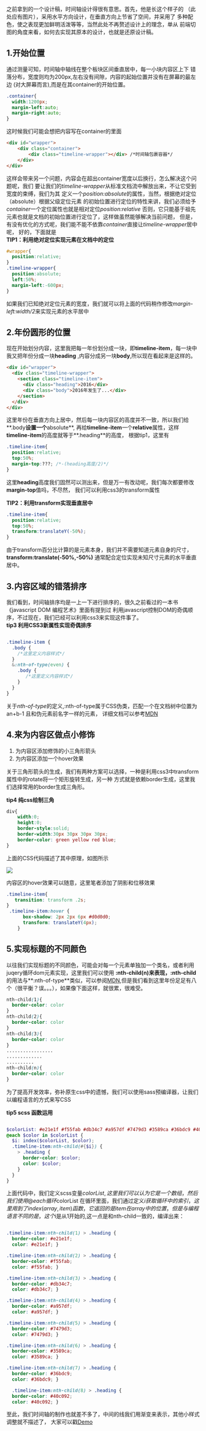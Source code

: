 之前拿到的一个设计稿，时间轴设计得很有意思。首先，他是长这个样子的
（此处应有图片），采用水平方向设计，在垂直方向上节省了空间，并采用了
多种配色，使之表现更加鲜明活泼等等，当然此处不再赘述设计上的理念，单从
前端切图的角度来看，如何去实现其原本的设计，也就是还原设计稿。  
## 1.开始位置
通过测量可知，时间轴中轴线在整个板块区间垂直居中，每一小块内容区上下
错落分布，宽度则均为200px,左右没有间隙，内容的起始位置并没有在屏幕的最左边
(对大屏幕而言),而是在其container的开始位置。

```css
.container{
  width:1200px;
  margin-left:auto;
  margin-right:auto;
}
```


这时候我们可能会想把内容写在container的里面

```html
<div id="wrapper">
    <div class="container">
        <div class="timeline-wrapper"></div> /*时间轴包裹容器*/
    </div>     
</div>
 ```   

 这样会带来另一个问题，内容会在超出container宽度以后换行，怎么解决这个问题呢，我们
 要让我们的*timeline-wrapper*从标准文档流中解放出来，不让它受到宽度的束缚，我们为其
 定义一个*position:absolute*的属性，当然，根据绝对定位（absolute）根据父级定位元素
 的初始位置进行定位的特性来讲，我们必须给予*container*一个定位属性也就是相对定位*position:relative*
 否则，它只能基于祖先元素也就是文档的初始位置进行定位了，这样做虽然能够解决当前问题，
 但是，有没有优化的方式呢，我们能不能不依靠*container*直接让*timeline-wrapper*居中呢，
 好的，下面就是  
 **TIP1：利用绝对定位实现元素在文档中的定位**  

 ```css
 #wrapper{
   position:relative;
 }
 .timeline-wrapper{
   position:absolute;
   left:50%;
   margin-left:-600px;
 }
 ```

如果我们已知绝对定位元素的宽度，我们就可以将上面的代码稍作修改*margin-left:width/2*来实现元素的水平居中

## 2.年份圆形的位置

现在开始划分内容，这里我把每一年份划分成一块，即**timeline-item**，每一块中我又把年份分成一块**heading**
,内容分成另一块**body**,所以现在看起来是这样的。
```html
<div id="wrapper">
  <div class="timeline-wrapper">
    <section class="timeline-item">
      <div class="heading">2016</div>
      <div class="body">2016年发生了...</div>
    </section>
  </div>
</div>
```
这里年份在垂直方向上居中，然后每一块内容区的高度并不一致，所以我们给**.body**设置一个**absolute**,
再给**timeline-item**一个**relative**属性，这样**timeline-item**的高度就等于**.heading**的高度，
根据tip1，这里有

```css
.timeline-item{
  position:relative;
  top:50%;
  margin-top:???; /*-(heading高度/2)*/
}
```
这里**heading**高度我们固然可以测出来，但是万一有改动呢，我们每次都要修改**margin-top**值吗，不尽然，
我们可以利用css3的transform属性

**TIP2：利用transform实现垂直居中**  

```css
.timeline-item{
  position:relative;
  top:50%;
  transform:translateY(-50%);
}
```

由于transform百分比计算的是元素本身，我们并不需要知道元素自身的尺寸，**transform:translate(-50%,-50%)**
通常配合定位实现未知尺寸元素的水平垂直居中。

## 3.内容区域的错落排序
我们看到，时间轴排序均是一上一下进行排序的，很久之前看过的一本书《javascript DOM 编程艺术》里面有提到过
利用javascript控制DOM的奇偶顺序，不过现在，我们已经可以利用css3来实现这件事了。  
**tip3 利用CSS3新属性实现奇偶排序**

```css

.timeline-item {
  .body {
    /*这里定义内容样式*/
  }
  &:nth-of-type(even) {
    .body {
       /*这里定义内容样式*/
    }
  }
}

``` 

关于*nth-of-type*的定义,:nth-of-type属于CSS伪类，匹配一个在文档树中位置为an+b-1 且和伪元素前名字一样的元素，
详细文档可以参考[MDN](https://developer.mozilla.org/zh-CN/docs/Web/CSS/:nth-of-type)
 
## 4.来为内容区做点小修饰

1. 为内容区添加修饰的小三角形箭头
2. 为内容区添加一个hover效果

关于三角形箭头的生成，我们有两种方案可以选择，一种是利用css3中transform属性中的rotate将一个矩形旋转生成，另一种
方式就是依赖border生成，这里我们选择常用的border生成三角形。

**tip4 纯css绘制三角**

```css
div{
    width:0;
    height:0;
    border-style:solid;
    border-width:30px 30px 30px 30px;
    border-color: green yellow red blue;
}
```
上面的CSS代码描述了其中原理，如图所示

![](p1.jpg)

内容区的hover效果可以随意，这里笔者添加了阴影和位移效果

```css
.timeline-item{
   transition: transform .2s;
}
 .timeline-item:hover {
      box-shadow: 2px 2px 6px #d0d0d0;
      transform: translateY(4px);
    }

```

## 5.实现标题的不同颜色

以往我们实现标题的不同颜色，可能会对每一个元素单独加一个类名，或者利用juqery循环dom元素实现，这里我们可以使用
**:nth-child(n)**来表现，**:nth-child**的用法与**:nth-of-type**类似，可以参阅[MDN](https://developer.mozilla.org/zh-CN/docs/Web/CSS/:nth-child
),但是我们看到这里年份足足有八个（很平衡？误。。。），如果像下面这样，就很累，很难受。

```css
nth-child(1){
  border-color: color
}
nth-child(2){
  border-color: color
}
nth-child(3){
  border-color: color
}
.................
.............
..........
nth-child(n){
  border-color: color
}
```

为了提高开发效率，弥补原生css中的遗憾，我们可以使用sass预编译器，让我们以编程语言的方式来写CSS

**tip5 scss  函数运用**

```scss

$colorList: #e21e1f #f55fab #db34c7 #a957df #7479d3 #3589ca #36bdc9 #40c092;
@each $color in $colorList {
  $i: index($colorList, $color);
  .timeline-item:nth-child(#{$i}) {
    > .heading {
      border-color: $color;
      color: $color;
    }
  }
}

```

上面代码中，我们定义scss变量$colorList,这里我们可以认为它是一个数组，然后我们使用@each循环$colorList
在循环里面，我们通过定义$i获取循环中的索引，这里用到了index(array,item)函数，它返回的是item在array中的
位置，但是与编程语言不同的是，这个$i是从1开始的,这一点是和nth-child一致的，编译出来：

```css

.timeline-item:nth-child(1) > .heading {
  border-color: #e21e1f;
  color: #e21e1f; }

.timeline-item:nth-child(2) > .heading {
  border-color: #f55fab;
  color: #f55fab; }

.timeline-item:nth-child(3) > .heading {
  border-color: #db34c7;
  color: #db34c7; }

.timeline-item:nth-child(4) > .heading {
  border-color: #a957df;
  color: #a957df; }

.timeline-item:nth-child(5) > .heading {
  border-color: #7479d3;
  color: #7479d3; }

.timeline-item:nth-child(6) > .heading {
  border-color: #3589ca;
  color: #3589ca; }

.timeline-item:nth-child(7) > .heading {
  border-color: #36bdc9;
  color: #36bdc9; }

  .timeline-item:nth-child(8) > .heading {
  border-color: #40c092;
  color: #40c092; }

```

至此，我们时间轴的制作也就差不多了，中间的线我们用渐变来表示，其他小样式调整就不描述了，
大家可以戳[Demo](https://jsfiddle.net/kwha27ga/)




